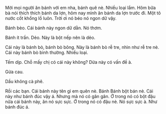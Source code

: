 Mời mọi người ăn bánh với em nha, bánh quê nè. Nhiều loại lắm. Hôm bữa bà nói thích thích bánh da lợn, hôm nay mình ăn bánh da lợn trước đi. Một tô nước cốt khổng lồ luôn.
Trời ơi nó béo nó ngon dữ vậy.

Bánh bèo. Cái bánh này ngon dữ dằn. Nó thơm.

Bánh ít trần.
Dẻo. Này là bột nếp nên là dẻo.

Cái này là bánh bò, bánh bò bông. Này là bánh bò rễ tre, nhìn như rễ tre nè. Cái này bánh bò bình thường.
Nhiều loại.

Tếm dịp. Chỗ mấy chị có cái này không?
Dừa này có vấn đề à.

Gừa cau.

Dầu không cà phê.

Rồi các bạn.
Cái bánh này tên gì em quên nè. Bánh Bánh bột bán nè.
Cái này như bánh đúc vậy á. Nhưng mà nó có gân gân. Ở trong nó có bột đậu nữa cái bánh này, ăn nó sực sực. Ở trong nó có đậu nè. Nó sực sực à.
Như bánh đúc á.